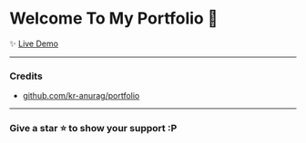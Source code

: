 <h1>
   Welcome To My Portfolio 🚀
</h1>

✨ [Live Demo](https://adhiraj.site/)

<hr>

### Credits
- [github.com/kr-anurag/portfolio](https://github.com/kr-anurag/portfolio)
<hr>

### Give a star ⭐ to show your support :P
